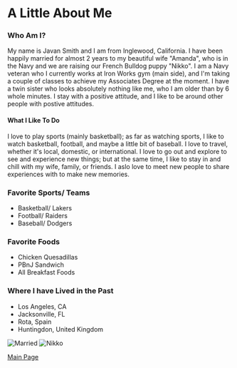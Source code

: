 # A Little About Me
### Who Am I?
My name is Javan Smith and I am from Inglewood, California. I have been happily married for almost 2 years to my beautiful wife "Amanda", who is in the Navy and we are raising our French Bulldog puppy "Nikko". I am a Navy veteran who I currently works at Iron Works gym (main side), and I'm taking a couple of classes to achieve my Associates Degree at the moment. I have a twin sister who looks absolutely nothing like me, who I am older than by 6 whole minutes. I stay with a positive attitude, and I like to be around other people with postive attitudes.   
#### What I Like To Do
I love to play sports (mainly basketball); as far as watching sports, I like to watch basketball, football, and maybe a little bit of baseball. I love to travel, whether it's local, domestic, or international. I love to go out and explore to see and experience new things; but at the same time, I like to stay in and chill with my wife, family, or friends. I aslo love to meet new people to share experiences with to make new memories.     
### Favorite Sports/ Teams
+    Basketball/ Lakers
+    Football/ Raiders
+    Baseball/ Dodgers
### Favorite Foods
+    Chicken Quesadillas
+    PBnJ Sandwich 
+    All Breakfast Foods
### Where I have Lived in the Past
+    Los Angeles, CA
+    Jacksonville, FL
+    Rota, Spain
+    Huntingdon, United Kingdom

![Married](https://user-images.githubusercontent.com/67583875/86481067-39bc4e00-bd8a-11ea-8f02-3c3e24ddf6ec.jpg "My Wife and I") ![Nikko](https://user-images.githubusercontent.com/67583875/86481206-86a02480-bd8a-11ea-8e8a-b8c142c7acfe.jpg "Nikko") 

[Main Page](https://javansmith.github.io/) 
